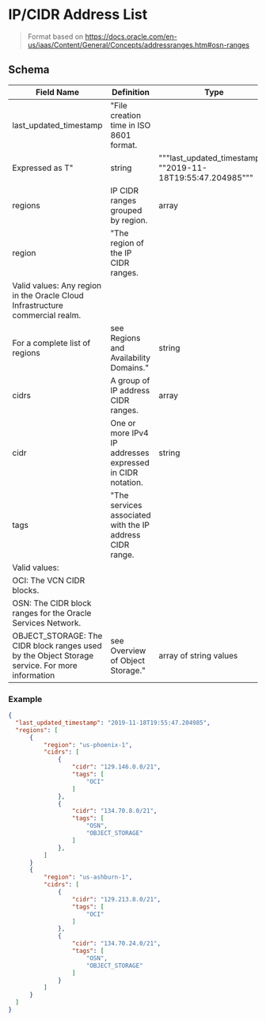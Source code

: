 # IP/CIDR Address List

> Format based on https://docs.oracle.com/en-us/iaas/Content/General/Concepts/addressranges.htm#osn-ranges

## Schema

| **Field Name**                                                                                 | **Definition**                                            | **Type**                                                     | **Example**                                             |
|------------------------------------------------------------------------------------------------|-----------------------------------------------------------|--------------------------------------------------------------|---------------------------------------------------------|
| last_updated_timestamp                                                                         | "File creation time in ISO 8601 format.                   |                                                              |                                                         |
| Expressed as <date>T<time>"                                                                    | string                                                    | """last_updated_timestamp"": ""2019-11-18T19:55:47.204985""" |                                                         |
| regions                                                                                        | IP CIDR ranges grouped by region.                         | array                                                        | See preceding Example of the public ip ranges.json file |
| region                                                                                         | "The region of the IP CIDR ranges.                        |                                                              |                                                         |
| Valid values: Any region in the Oracle Cloud Infrastructure commercial realm.                  |                                                           |                                                              |                                                         |
| For a complete list of regions                                                                 | see Regions and Availability Domains."                    | string                                                       | """region"": ""us-phoenix-1"""                          |
| cidrs                                                                                          | A group of IP address CIDR ranges.                        | array                                                        | See preceding Example of the public ip ranges.json file |
| cidr                                                                                           | One or more IPv4 IP addresses expressed in CIDR notation. | string                                                       | """cidr"": ""147.154.0.0/18"""                          |
| tags                                                                                           | "The services associated with the IP address CIDR range.  |                                                              |                                                         |
| Valid values:                                                                                  |                                                           |                                                              |                                                         |
| OCI: The VCN CIDR blocks.                                                                      |                                                           |                                                              |                                                         |
| OSN: The CIDR block ranges for the Oracle Services Network.                                    |                                                           |                                                              |                                                         |
| OBJECT_STORAGE: The CIDR block ranges used by the Object Storage service. For more information | see Overview of Object Storage."                          | array of string values                                       | """tags"": [ ""OCI"" ]"                                 |

 ### Example
  
  ```json
  {
    "last_updated_timestamp": "2019-11-18T19:55:47.204985",
    "regions": [
        {
            "region": "us-phoenix-1",
            "cidrs": [
                {
                    "cidr": "129.146.0.0/21",
                    "tags": [
                        "OCI"
                    ]
                },
                {
                    "cidr": "134.70.8.0/21",
                    "tags": [
                        "OSN",
                        "OBJECT_STORAGE"
                    ]
                },
            ]
        }
        {
            "region": "us-ashburn-1",
            "cidrs": [
                {
                    "cidr": "129.213.8.0/21",
                    "tags": [
                        "OCI"
                    ]
                },
                {
                    "cidr": "134.70.24.0/21",
                    "tags": [
                        "OSN",
                        "OBJECT_STORAGE"
                    ]
                }
            ]
        }
    ]
}
```
